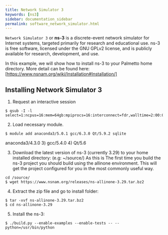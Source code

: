 ```yaml
---
title: Network Simulator 3
keywords: [ns3]
sidebar: documentation_sidebar
permalink: software_network_simulator.html
---
```


`Network Simulator 3` or **ns-3** is a discrete-event network simulator for Internet systems, 
targeted primarily for research and educational use. 
ns-3 is free software, licensed under the GNU GPLv2 license, and is publicly available for research, development, and use.

In this example, we will show how to install ns-3 to your Palmetto home directory.
More detail can be found here: <ns-3>[https://www.nsnam.org/wiki/Installation#Installation/]

## Installing Network Simulator 3
1. Request an interactive session

```
$ qsub -I -l select=1:ncpus=16:mem=64gb:mpiprocs=16:interconnect=fdr,walltime=2:00:00
```

2. Load necessary module.

```
$ module add anaconda3/5.0.1 gcc/6.3.0 Qt/5.9.2 sqlite
```
anaconda3/4.3.0   3) gcc/5.4.0         4) Qt/5.6


3. Download the latest version of ns-3 (currently 3.29) to your home installed directory: (e.g: ~/source/)
As this is The first time you build the ns-3 project you should build using the allinone environment. 
This will get the project configured for you in the most commonly useful way.

```
cd /source/
$ wget https://www.nsnam.org/releases/ns-allinone-3.29.tar.bz2
```

4. Extract the zip file and go to install folder:

```
$ tar -xvf ns-allinone-3.29.tar.bz2
$ cd ns-allinone-3.29
```

5. Install the ns-3:

```
$ ./build.py --enable-examples --enable-tests -- --python=/usr/bin/python
```
